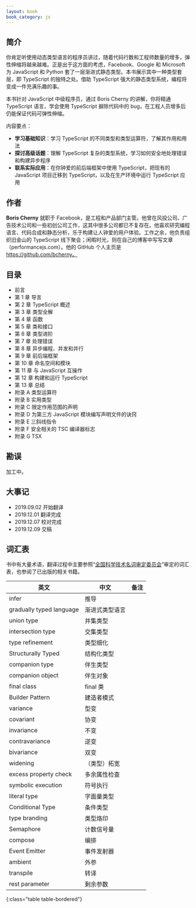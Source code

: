 ```yaml
---
layout: book
book_category: js
---
```


## 简介

你肯定听使用动态类型语言的程序员讲过，随着代码行数和工程师数量的增多，弹性伸缩将越来越难。正是出于这方面的考虑，Facebook、Google 和 Microsoft 为 JavaScript 和 Python 套了一层渐进式静态类型。本书展示其中一种类型套层，即 TypeScript 的独特之处。借助 TypeScript 强大的静态类型系统，编程将变成一件充满乐趣的事。

本书针对 JavaScript 中级程序员，通过 Boris Cherny 的讲解，你将精通 TypeScript 语言，学会使用 TypeScript 摒除代码中的 bug，在工程人员增多后仍能保证代码可弹性伸缩。

内容要点：

- **学习基础知识**：学习 TypeScript 的不同类型和类型运算符，了解其作用和用法
- **探讨高级话题**：理解 TypeScript 复杂的类型系统，学习如何安全地处理错误和构建异步程序
- **联系实际应用**：在你钟爱的前后端框架中使用 TypeScript，把现有的 JavaScript 项目迁移到 TypeScript，以及在生产环境中运行 TypeScript 应用

## 作者

**Boris Cherny** 就职于 Facebook，是工程和产品部门主管。他曾在风投公司、广告技术公司和一些初创公司工作，这其中很多公司都已不复存在。他喜欢研究编程语言、代码合成和静态分析，乐于构建让人钟爱的用户体验。工作之余，他负责组织旧金山的 TypeScript 线下聚会；闲暇时光，则在自己的博客中写写文章（performancejs.com）。他的 GitHub 个人主页是 https://github.com/bcherny。

## 目录

- 前言
- 第 1 章 导言
- 第 2 章 TypeScript 概述
- 第 3 章 类型全解
- 第 4 章 函数
- 第 5 章 类和接口
- 第 6 章 类型进阶
- 第 7 章 处理错误
- 第 8 章 异步编程、并发和并行
- 第 9 章 前后端框架
- 第 10 章 命名空间和模块
- 第 11 章 与 JavaScript 互操作
- 第 12 章 构建和运行 TypeScript
- 第 13 章 总结
- 附录 A 类型运算符
- 附录 B 实用类型
- 附录 C 限定作用范围的声明
- 附录 D 为第三方 JavaScript 模块编写声明文件的诀窍
- 附录 E 三斜线指令
- 附录 F 安全相关的 TSC 编译器标志
- 附录 G TSX

## 勘误

加工中。

## 大事记

- 2019.09.02 开始翻译
- 2019.12.01 翻译完成
- 2019.12.07 校对完成
- 2019.12.09 交稿

## 词汇表

书中有大量术语，翻译过程中主要参照“[全国科学技术名词审定委员会](http://www.term.gov.cn/)”审定的词汇表，也参阅了已出版的相关书籍。

| 英文 | 中文 | 备注 |
|-----|-----|------|
| infer | 推导 | |
| gradually typed language | 渐进式类型语言 | |
| union type | 并集类型 | |
| intersection type | 交集类型 | |
| type refinement | 类型细化 | |
| Structurally Typed | 结构化类型 | |
| companion type | 伴生类型 | |
| companion object | 伴生对象 | |
| final class | final 类 | |
| Builder Pattern | 建造者模式 | |
| variance | 型变 | |
| covariant | 协变 | |
| invariance | 不变 | |
| contravariance | 逆变 | |
| bivariance | 双变 | |
| widening | （类型）拓宽 | |
| excess property check | 多余属性检查 | |
| symbolic execution | 符号执行 | |
| literal type | 字面量类型 | |
| Conditional Type | 条件类型 | |
| type branding | 类型烙印 | |
| Semaphore | 计数信号量 | |
| compose | 编排 | |
| Event Emitter | 事件发射器 | |
| ambient | 外参 | |
| transpile | 转译 | |
| rest parameter | 剩余参数 | |
{:class="table table-bordered"}
